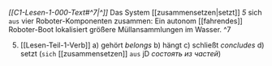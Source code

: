 *[[C1-Lesen-1-000-Text#^7|^]]* Das System [[zusammensetzen|setzt]] _5_ sich `aus` vier Roboter-Komponenten zusammen: Ein autonom [[fahrendes]] Roboter-Boot lokalisiert größere Müllansammlungen im Wasser. ^7

5) [[Lesen-Teil-1-Verb]]
    a) gehört *belongs*
    b) hängt 
    c) schließt *concludes*
    d) setzt (`sich` [[zusammensetzen]] `aus` jD *состоять из частей*)
